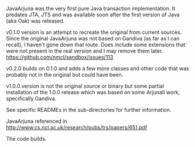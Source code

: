 JavaArjuna was the very first pure Java transaction implementation. It predates JTA, JTS and was available
soon after the first version of Java (aka Oak) was released.

v0.1.0 version is an attempt to recreate the original from current
sources. Since the original JavaArjuna was not based on Gandiva (as
far as I can recall), I haven't gone down that route. Does include some
extensions that were not present in the real version and I may remove
them later. https://github.com/nmcl/sandbox/issues/113

v0.2.0 builds on 0.1.0 and adds a few more classes and other code that
was probably not in the original but could have been.

v1.0.0.version is not the original source or binary but some partial
installation of the 1.0.0 release which was based on some ArjunaII
work, specifically Gandiva.

See specific READMEs in the sub-directories for further information.

JavaArjuna referenced in http://www.cs.ncl.ac.uk/research/pubs/trs/papers/651.pdf

The code builds.
